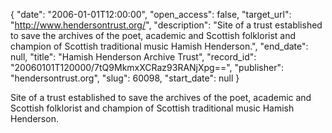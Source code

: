 {
  "date": "2006-01-01T12:00:00", 
  "open_access": false, 
  "target_url": "http://www.hendersontrust.org/", 
  "description": "Site of a trust established to save the archives of the poet, academic and Scottish folklorist and champion of Scottish traditional music Hamish Henderson.", 
  "end_date": null, 
  "title": "Hamish Henderson Archive Trust", 
  "record_id": "20060101T120000/7tQ9MkmxXCRaz93RANjXpg==", 
  "publisher": "hendersontrust.org", 
  "slug": 60098, 
  "start_date": null
}

Site of a trust established to save the archives of the poet, academic and Scottish folklorist and champion of Scottish traditional music Hamish Henderson.